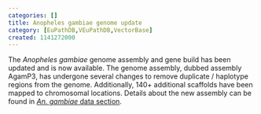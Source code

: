 ```yaml
---
categories: []
title: Anopheles gambiae genome update
category: [EuPathDB,VEuPathDB,VectorBase]
created: 1141272000
---
```

The <i>Anopheles gambiae</i> genome assembly and gene build has been updated and is now available. The genome assembly, dubbed assembly AgamP3, has undergone several changes to remove duplicate / haplotype regions from the genome. Additionally, 140+ additional scaffolds have been mapped to chromosomal locations. Details about the new assembly can be found in <a href="/organisms/anopheles-gambiae"><i>An. gambiae</i> data section</a>.
